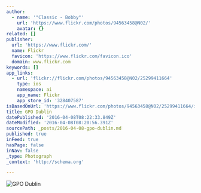 ```yaml
---
author:
  - name: '"Classic - Bobby"'
    url: 'https://www.flickr.com/photos/94563458@N02/'
    avatar: {}
related: []
publisher:
  url: 'https://www.flickr.com/'
  name: Flickr
  favicon: 'https://www.flickr.com/favicon.ico'
  domain: www.flickr.com
keywords: []
app_links:
  - url: 'flickr://flickr.com/photos/94563458@N02/25299411664'
    type: ios
    namespace: ai
    app_name: Flickr
    app_store_id: '328407587'
isBasedOnUrl: 'https://www.flickr.com/photos/94563458@N02/25299411664/in/dateposted/'
title: GPO Dublin
datePublished: '2016-04-08T08:22:33.849Z'
dateModified: '2016-04-08T08:20:56.391Z'
sourcePath: _posts/2016-04-08-gpo-dublin.md
published: true
inFeed: true
hasPage: false
inNav: false
_type: Photograph
_context: 'http://schema.org'

---
```

![GPO Dublin](https://farm2.staticflickr.com/1675/25299411664_20d4682711_b.jpg)